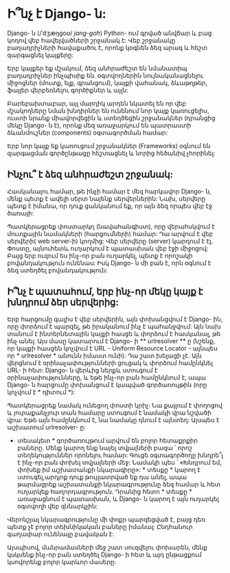 # Ի՞նչ է Django- ն:

Django- ն (/ˈdʒæŋɡoʊ/ *jang-goh*) Python- ում գրված անվճար և բաց կոդով վեբ հավելվածների շրջանակ է: Վեբ շրջանակը բաղադրիչների հավաքածու է, որոնք կօգնեն ձեզ արագ և հեշտ զարգացնել կայքերը:

Երբ կայքեր եք մշակում, ձեզ անհրաժեշտ են նմանատիպ բաղադրիչներ ինչպիսիք են. օգտվողներին նույնականացնելու միջոցներ (մուտք, ելք, գրանցում), կայքի վահանակ, ձևաթղթեր, ֆայլեր վերբեռնելու գործիքներ և այլն:

Բարեբախտաբար, այլ մարդիկ արդեն նկատել են որ վեբ մշակողները նման խնդիրներ են ունենում նոր կայք կառուցելիս, ուստի նրանք միավորվեցին և ստեղծեցին շրջանակներ (դրանցից մեկը Django- ն է), որոնք մեզ առաջարկում են պատրաստի ձևանմուշներ (components) օգտագործման համար:

Երբ նոր կայք եք կառուցում շրջանակներ (Frameworks) օգնում են զարգացման գործընթացը հեշտացնել և նորից հեծանիվ չհորինել:

## Ինչու՞ է ձեզ անհրաժեշտ շրջանակ:

Հասկանալու համար, թե ինչի համար է մեզ հարկավոր Django- ն, մենք պետք է ավելի սերտ նայենք սերվերներին: Նախ, սերվերը պետք է իմանա, որ դուք ցանկանում եք, որ այն ձեզ որպես վեբ էջ ծառայի:

Պատկերացրեք փոստարկղ (նավահանգիստ), որը վերահսկվում է մուտքային նամակների (հարցումների) համար: Դա արվում է վեբ սերվերի( web server-ի) կողմից: Վեբ սերվերը (server) կարդում է էլ. Փոստը, այնուհետև ուղարկում է պատասխան վեբ էջի միջոցով: Բայց երբ ուզում ես ինչ-որ բան ուղարկել, պետք է որոշակի բովանդակություն ունենաս: Իսկ Django- ն մի բան է, որն օգնում է ձեզ ստեղծել բովանդակություն:

## Ի՞նչ է պատահում, երբ ինչ-որ մեկը կայք է խնդրում ձեր սերվերից:

Երբ հարցումը գալիս է վեբ սերվերին, այն փոխանցվում է Django- ին, որը փորձում է պարզել, թե իրականում ինչ է պահանջվում: Այն նախ տանում է ինտերնետային կայքի հասցե և փորձում է հասկանալ, թե ինչ անել: Այս մասը կատարում է Django- ի ** urlresolver ** ը (նշենք, որ կայքի հասցեն կոչվում է URL - Uniform Resource Locator - այնպես որ * urlresolver * անունն իմաստ ունի): Դա շատ խելացի չէ. Այն վերցնում է օրինաչափությունների ցուցակ և փորձում համընկնել URL- ի հետ: Django- ն վերևից ներքև ստուգում է օրինաչափությունները, և եթե ինչ-որ բան համընկնում է, ապա Django- ն հարցումը փոխանցում է կապված գործառույթին (որը կոչվում է * դիտում *):

Պատկերացրեք նամակ ունեցող փոստի կրիչ: Նա քայլում է փողոցով և յուրաքանչյուր տան համարը ստուգում է նամակի վրա նշվածի վրա: Եթե ​​այն համընկնում է, նա նամակը դնում է այնտեղ: Այսպես է աշխատում urlresolver- ը:

* տեսակետ * գործառույթում արվում են բոլոր հետաքրքիր բաները. Մենք կարող ենք նայել տվյալների բազա ՝ որոշ տեղեկություններ որոնելու համար: Գուցե օգտագործողը խնդրե՞լ է ինչ-որ բան փոխել տվյալների մեջ: Նամակի պես ՝ «Խնդրում եմ, փոխեք իմ աշխատանքի նկարագիրը»: * տեսքը * կարող է ստուգել, ​​արդյոք դուք թույլատրված եք դա անել, ապա թարմացրեք աշխատանքի նկարագրությունը ձեզ համար և հետ ուղարկեք հաղորդագրություն. Դրանից հետո * տեսքը * առաջացնում է պատասխան, և Django- ն կարող է այն ուղարկել օգտվողի վեբ զննարկչին:

Վերոնշյալ նկարագրությունը մի փոքր պարզեցված է, բայց դեռ պետք չէ բոլոր տեխնիկական բաները իմանալ: Ընդհանուր գաղափար ունենալը բավական է:

Այսպիսով, մանրամասների մեջ շատ սուզվելու փոխարեն, մենք կսկսենք ինչ-որ բան ստեղծել Django- ի հետ և այդ ընթացքում կսովորենք բոլոր կարևոր մասերը: